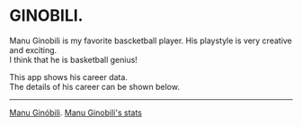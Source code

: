 # GINOBILI. 
Manu Ginobili is my favorite bascketball player. His playstyle is very creative and exciting.  
I think that he is basketball genius!   

This app shows his career data.  
The details of his career can be shown below.  
<hr>
<a href = "https://en.wikipedia.org/wiki/Manu_Ginóbili">Manu Ginóbili</a>.  
<a href = "https://www.basketball-reference.com/players/g/ginobma01.html">Manu Ginobili's stats</a>
